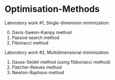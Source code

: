 # Optimisation-Methods

Laboratory work #1, Single-dimension minimization:

0. Davis-Swenn-Kampy method
1. Passive search method
2. Fibonacci method

Laboratory work #2, Multidimensional minimization:

1. Gauss-Seidel method (using fibbonacci method)
2. Fletcher-Reeves method
3. Newton-Raphson method
